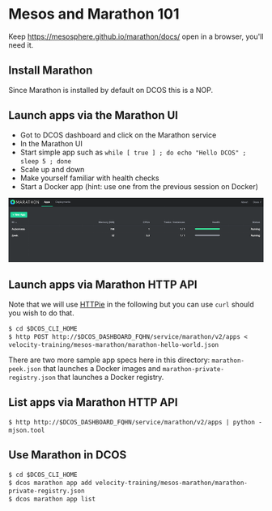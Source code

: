 # Mesos and Marathon 101

Keep https://mesosphere.github.io/marathon/docs/ open in a browser, you'll need it.


## Install Marathon

Since Marathon is installed by default on DCOS this is a NOP.

## Launch apps via the Marathon UI 

- Got to DCOS dashboard and click on the Marathon service
- In the Marathon UI
 - Start simple app such as `while [ true ] ; do echo "Hello DCOS" ; sleep 5 ; done`
 - Scale up and down
 - Make yourself familiar with health checks 
 - Start a Docker app (hint: use one from the previous session on Docker)

![Marathon Ui](../img/marathon-ui.png)

## Launch apps via Marathon HTTP API

Note that we will use [HTTPie](http://httpie.org) in the following but you can use `curl` should you wish to do that.

    $ cd $DCOS_CLI_HOME
    $ http POST http://$DCOS_DASHBOARD_FQHN/service/marathon/v2/apps < velocity-training/mesos-marathon/marathon-hello-world.json

There are two more sample app specs here in this directory: `marathon-peek.json` that launches a Docker images and `marathon-private-registry.json` that launches a Docker registry. 

## List apps via Marathon HTTP API

    $ http http://$DCOS_DASHBOARD_FQHN/service/marathon/v2/apps | python -mjson.tool

## Use Marathon in DCOS

    $ cd $DCOS_CLI_HOME
    $ dcos marathon app add velocity-training/mesos-marathon/marathon-private-registry.json
    $ dcos marathon app list
